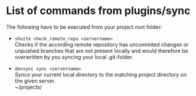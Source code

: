 # List of commands from plugins/sync

The following have to be executed from your project root folder:

* `shuite check_remote_repo <servername>`  
  Checks if the according remote repository has uncommited changes or unpushed branches
  that are not present locally and would therefore be overwritten
  by you syncing your local .git-folder.

* `devsync sync <servername>`  
  Syncs your current local directory to the matching project directory on the given server.  
  ~/projects/<name-of-my-local-project-folder>